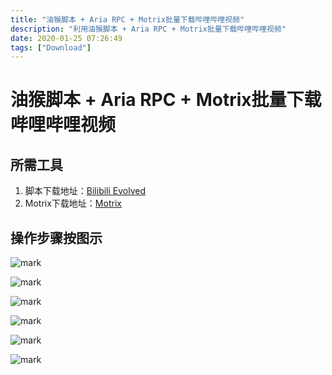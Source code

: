 ```yaml
---
title: "油猴脚本 + Aria RPC + Motrix批量下载哔哩哔哩视频"
description: "利用油猴脚本 + Aria RPC + Motrix批量下载哔哩哔哩视频"
date: 2020-01-25 07:26:49
tags: ["Download"]
---
```


# 油猴脚本 + Aria RPC + Motrix批量下载哔哩哔哩视频

## 所需工具

1. 脚本下载地址：[Bilibili Evolved](https://greasyfork.org/zh-CN/scripts/373563-bilibili-evolved)
2. Motrix下载地址：[Motrix](https://motrix.app/)

## 操作步骤按图示

![mark](https://pic.yqqy.top/blog/20200125/e9UPKf8q5ecR.png "步骤一")

![mark](https://pic.yqqy.top/blog/20200125/Je0xBXHob5lf.png "步骤二")

![mark](https://pic.yqqy.top/blog/20200125/dIGN43XRXKlC.png "步骤三")

![mark](https://pic.yqqy.top/blog/20200125/uwqRImE86Ey2.png "步骤四")

![mark](https://pic.yqqy.top/blog/20200125/SEKLbsp7ignU.png "步骤五")

![mark](https://pic.yqqy.top/blog/20200125/17muq4KwuOtk.png "步骤六")